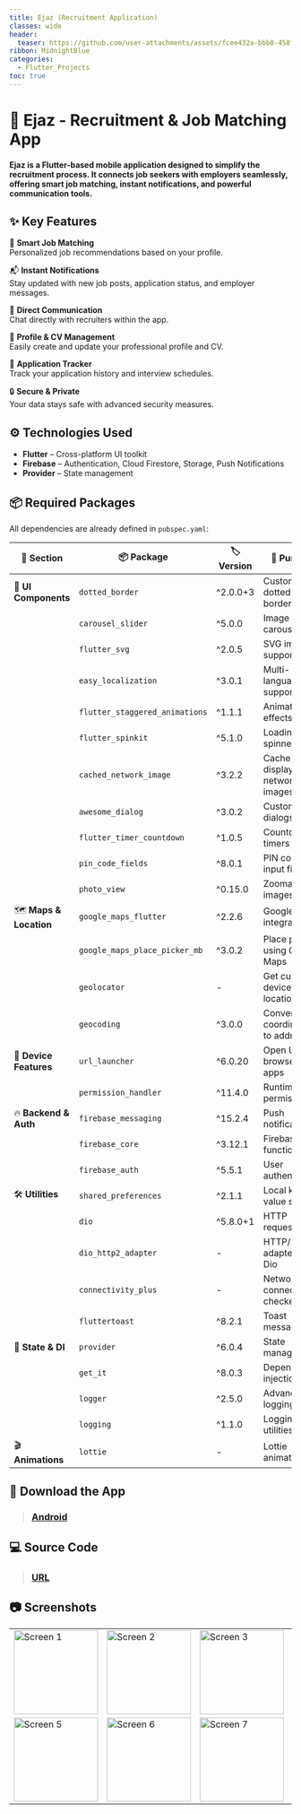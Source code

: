 ```yaml
---
title: Ejaz (Recruitment Application)
classes: wide
header:
  teaser: https://github.com/user-attachments/assets/fcee432a-bbb8-458f-8515-bc10f249991a
ribbon: MidnightBlue
categories:
  - Flutter_Projects
toc: true
---
```


# 📱 Ejaz - Recruitment & Job Matching App
#### Ejaz is a Flutter-based mobile application designed to simplify the recruitment process. It connects job seekers with employers seamlessly, offering smart job matching, instant notifications, and powerful communication tools.

## ✨ Key Features

🎯 **Smart Job Matching**  
Personalized job recommendations based on your profile.

📬 **Instant Notifications**  
Stay updated with new job posts, application status, and employer messages.

💬 **Direct Communication**  
Chat directly with recruiters within the app.

📄 **Profile & CV Management**  
Easily create and update your professional profile and CV.

📅 **Application Tracker**  
Track your application history and interview schedules.

🔒 **Secure & Private**  
Your data stays safe with advanced security measures.

## ⚙️ Technologies Used

- **Flutter** – Cross-platform UI toolkit  
- **Firebase** – Authentication, Cloud Firestore, Storage, Push Notifications  
- **Provider** – State management

## 📦 Required Packages

All dependencies are already defined in `pubspec.yaml`:

| 📂 Section             | 📦 Package                     | 🏷️ Version | 🎯 Purpose                                   |
|------------------------|--------------------------------|------------|---------------------------------------------|
| 🎨 **UI Components**   | `dotted_border`                | ^2.0.0+3   | Custom dotted borders                       |
|                        | `carousel_slider`              | ^5.0.0     | Image carousels                             |
|                        | `flutter_svg`                  | ^2.0.5     | SVG image support                           |
|                        | `easy_localization`            | ^3.0.1     | Multi-language support                      |
|                        | `flutter_staggered_animations` | ^1.1.1     | Animation effects                           |
|                        | `flutter_spinkit`              | ^5.1.0     | Loading spinners                            |
|                        | `cached_network_image`         | ^3.2.2     | Cache and display network images            |
|                        | `awesome_dialog`               | ^3.0.2     | Custom dialogs                              |
|                        | `flutter_timer_countdown`      | ^1.0.5     | Countdown timers                            |
|                        | `pin_code_fields`              | ^8.0.1     | PIN code input fields                       |
|                        | `photo_view`                   | ^0.15.0    | Zoomable images                             |
| 🗺️ **Maps & Location** | `google_maps_flutter`          | ^2.2.6     | Google Maps integration                     |
|                        | `google_maps_place_picker_mb`  | ^3.0.2     | Place picker using Google Maps              |
|                        | `geolocator`                   | -          | Get current device location                 |
|                        | `geocoding`                    | ^3.0.0     | Convert coordinates to addresses            |
| 🔗 **Device Features** | `url_launcher`                 | ^6.0.20    | Open URLs in browser or apps                |
|                        | `permission_handler`           | ^11.4.0    | Runtime permissions                         |
| 🔥 **Backend & Auth**  | `firebase_messaging`           | ^15.2.4    | Push notifications                          |
|                        | `firebase_core`                | ^3.12.1    | Firebase core functionality                 |
|                        | `firebase_auth`                | ^5.5.1     | User authentication                         |
| 🛠 **Utilities**       | `shared_preferences`           | ^2.1.1     | Local key-value storage                     |
|                        | `dio`                          | ^5.8.0+1   | HTTP requests                               |
|                        | `dio_http2_adapter`            | -          | HTTP/2 adapter for Dio                      |
|                        | `connectivity_plus`            | -          | Network connectivity checker                |
|                        | `fluttertoast`                 | ^8.2.1     | Toast messages                              |
| 🧩 **State & DI**      | `provider`                     | ^6.0.4     | State management                            |
|                        | `get_it`                       | ^8.0.3     | Dependency injection                        |
|                        | `logger`                       | ^2.5.0     | Advanced logging                            |
|                        | `logging`                      | ^1.1.0     | Logging utilities                           |
| 🎬 **Animations**      | `lottie`                       | -          | Lottie animations                           |

## 📱 Download the App

> ### [Android](https://play.google.com/store/apps/details?id=com.name.ejaz)

## 💻 Source Code

> ### [URL](https://github.com/AbdoOo20/Ejaz)

## 📷 Screenshots

<table>
  <tr>
    <td><img src="https://github.com/user-attachments/assets/1aeb18b6-8a39-47ff-a338-9156b7c119a7" alt="Screen 1" width="150"/></td>
    <td><img src="https://github.com/user-attachments/assets/579d3ad6-9cd6-428a-b65d-b7f0436c7abb" alt="Screen 2" width="150"/></td>
    <td><img src="https://github.com/user-attachments/assets/f98eaa30-b25b-4253-92d7-a1a238b62bb2" alt="Screen 3" width="150"/></td>
    <td><img src="https://github.com/user-attachments/assets/7531b964-5c41-4e12-ba9d-91929d303e3b" alt="Screen 4" width="150"/></td> 
  </tr>
  <tr>
    <td><img src="https://github.com/user-attachments/assets/056ab6da-187d-4d96-8ba3-98c4e7f57d62" alt="Screen 5" width="150"/></td>
    <td><img src="https://github.com/user-attachments/assets/0eca6a17-c46c-44c5-9efe-f42a7dcb0ad3" alt="Screen 6" width="150"/></td>
    <td><img src="https://github.com/user-attachments/assets/5c81371e-46dc-4e27-ae4c-1252ed12b003" alt="Screen 7" width="150"/></td>
    <td><img src="https://github.com/user-attachments/assets/390d4729-d78f-40c0-8894-00a680d7f24c" alt="Screen 8" width="150"/></td>
  </tr>
</table>
